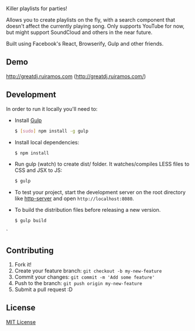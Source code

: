 Killer playlists for parties!

Allows you to create playlists on the fly, with a search component that doesn't affect the currently playing song.
Only supports YouTube for now, but might support SoundCloud and others in the near future.

Built using Facebook's React, Browserify, Gulp and other friends.


## Demo
http://greatdj.ruiramos.com (http://greatdj.ruiramos.com/)

## Development

In order to run it locally you'll need to:

* Install [Gulp](http://gulpjs.com/) 

    ```sh
    $ [sudo] npm install -g gulp
    ```

* Install local dependencies:

    ```sh
    $ npm install
    ```
    
* Run gulp (watch) to create dist/ folder. It watches/compiles LESS files to CSS and JSX to JS:

    ```sh
    $ gulp
    ```

* To test your project, start the development server on the root directory like [http-server](https://www.npmjs.org/package/http-server) and open `http://localhost:8080`.


* To build the distribution files before releasing a new version.

    ```sh
    $ gulp build
    ```
`

## Contributing

1. Fork it!
2. Create your feature branch: `git checkout -b my-new-feature`
3. Commit your changes: `git commit -m 'Add some feature'`
4. Push to the branch: `git push origin my-new-feature`
5. Submit a pull request :D

## License

[MIT License](http://opensource.org/licenses/MIT)

